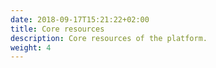 ```yaml
---
date: 2018-09-17T15:21:22+02:00
title: Core resources
description: Core resources of the platform.
weight: 4
---
```


